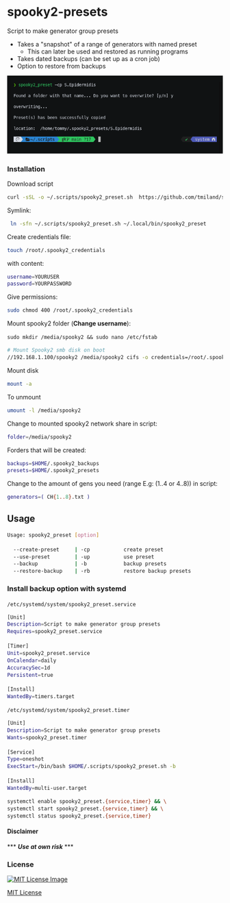 # spooky2-presets
 Script to make generator group presets
 
 - Takes a "snapshot" of a range of generators with named preset
   - This can later be used and restored as running programs
 - Takes dated backups (can be set up as a cron job)
 - Option to restore from backups

![spooky2-presets](https://github.com/tmiland/spooky2-presets/blob/main/img/spooky2-presets.png?raw=true)

 ### Installation

 Download script

 ```bash
 curl -sSL -o ~/.scripts/spooky2_preset.sh  https://github.com/tmiland/spooky2-presets/raw/main/spooky2_preset.sh
 ```

 Symlink:
 ```bash
  ln -sfn ~/.scripts/spooky2_preset.sh ~/.local/bin/spooky2_preset
 ```

Create credentials file:

```bash
touch /root/.spooky2_credentials
```
with content:
```bash
username=YOURUSER
password=YOURPASSWORD
```
Give permissions:
```bash
sudo chmod 400 /root/.spooky2_credentials
```
Mount spooky2 folder (**Change username**):

`sudo mkdir /media/spooky2 && sudo nano /etc/fstab`
```bash
# Mount Spooky2 smb disk on boot
//192.168.1.100/spooky2 /media/spooky2 cifs -o credentials=/root/.spooky2_credentials,uid=1000,gid=1000,forceuid,forcegid
```
Mount disk
```bash
mount -a
```
To unmount
```bash
umount -l /media/spooky2
```

Change to mounted spooky2 network share in script:
```bash
folder=/media/spooky2
```

Forders that will be created:

```bash
backups=$HOME/.spooky2_backups
presets=$HOME/.spooky2_presets
```

Change to the amount of gens you need (range E.g: (1..4 or 4..8)) in script:
```bash
generators=( CH{1..8}.txt )
```

## Usage

```bash
Usage: spooky2_preset [option]

  --create-preset     | -cp           create preset
  --use-preset        | -up           use preset
  --backup            | -b            backup presets
  --restore-backup    | -rb           restore backup presets
```

### Install backup option with systemd

`/etc/systemd/system/spooky2_preset.service`
```bash
[Unit]
Description=Script to make generator group presets
Requires=spooky2_preset.service

[Timer]
Unit=spooky2_preset.service
OnCalendar=daily
AccuracySec=1d
Persistent=true

[Install]
WantedBy=timers.target
```

`/etc/systemd/system/spooky2_preset.timer`
```bash
[Unit]
Description=Script to make generator group presets
Wants=spooky2_preset.timer

[Service]
Type=oneshot
ExecStart=/bin/bash $HOME/.scripts/spooky2_preset.sh -b

[Install]
WantedBy=multi-user.target
```

```bash
systemctl enable spooky2_preset.{service,timer} && \
systemctl start spooky2_preset.{service,timer} && \
systemctl status spooky2_preset.{service,timer}
```

#### Disclaimer 

*** ***Use at own risk*** ***

### License

[![MIT License Image](https://upload.wikimedia.org/wikipedia/commons/thumb/0/0c/MIT_logo.svg/220px-MIT_logo.svg.png)](https://github.com/tmiland/spooky2-presets/blob/master/LICENSE)

[MIT License](https://github.com/tmiland/spooky2-presets/blob/master/LICENSE)